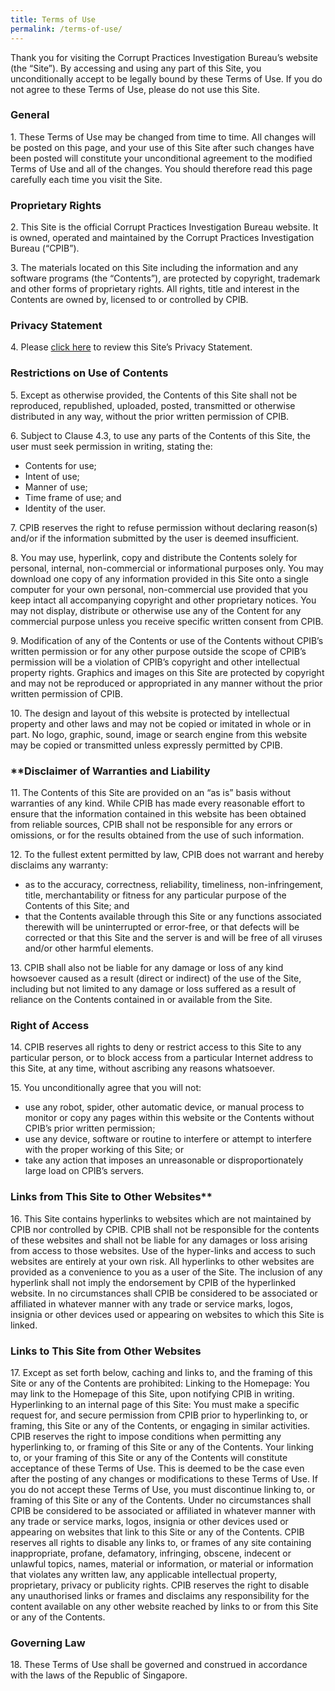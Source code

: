 ```yaml
---
title: Terms of Use
permalink: /terms-of-use/
---
```


Thank you for visiting the Corrupt Practices Investigation Bureau’s website (the “Site”). By accessing and using any part of this Site, you unconditionally accept to be legally bound by these Terms of Use. If you do not agree to these Terms of Use, please do not use this Site.

### **General**

1\. These Terms of Use may be changed from time to time. All changes will be posted on this page, and your use of this Site after such changes have been posted will constitute your unconditional agreement to the modified Terms of Use and all of the changes. You should therefore read this page carefully each time you visit the Site.

### **Proprietary Rights**

2\. This Site is the official Corrupt Practices Investigation Bureau website. It is owned, operated and maintained by the Corrupt Practices Investigation Bureau (“CPIB”).

3\. The materials located on this Site including the information and any software programs (the “Contents”), are protected by copyright, trademark and other forms of proprietary rights. All rights, title and interest in the Contents are owned by, licensed to or controlled by CPIB.

### **Privacy Statement**

4\. Please <a HREF="/privacy">click here</a> to review this Site’s Privacy Statement.

### **Restrictions on Use of Contents**

5\. Except as otherwise provided, the Contents of this Site shall not be reproduced, republished, uploaded, posted, transmitted or otherwise distributed in any way, without the prior written permission of CPIB.

6\. Subject to Clause 4.3, to use any parts of the Contents of this Site, the user must seek permission in writing, stating the:

 * Contents for use;
 * Intent of use;
 * Manner of use;
 * Time frame of use; and
 * Identity of the user.

7\. CPIB reserves the right to refuse permission without declaring reason(s) and/or if the information submitted by the user is deemed insufficient.

8\. You may use, hyperlink, copy and distribute the Contents solely for personal, internal, non-commercial or informational purposes only. You may download one copy of any information provided in this Site onto a single computer for your own personal, non-commercial use provided that you keep intact all accompanying copyright and other proprietary notices. You may not display, distribute or otherwise use any of the Content for any commercial purpose unless you receive specific written consent from CPIB.

9\. Modification of any of the Contents or use of the Contents without CPIB’s written permission or for any other purpose outside the scope of CPIB’s permission will be a violation of CPIB’s copyright and other intellectual property rights. Graphics and images on this Site are protected by copyright and may not be reproduced or appropriated in any manner without the prior written permission of CPIB.

10\. The design and layout of this website is protected by intellectual property and other laws and may not be copied or imitated in whole or in part. No logo, graphic, sound, image or search engine from this website may be copied or transmitted unless expressly permitted by CPIB.

### **Disclaimer of Warranties and Liability

11\. The Contents of this Site are provided on an “as is” basis without warranties of any kind. While CPIB has made every reasonable effort to ensure that the information contained in this website has been obtained from reliable sources, CPIB shall not be responsible for any errors or omissions, or for the results obtained from the use of such information.

12\. To the fullest extent permitted by law, CPIB does not warrant and hereby disclaims any warranty:

 * as to the accuracy, correctness, reliability, timeliness, non-infringement, title, merchantability or fitness for any particular purpose of the Contents of this Site; and
 * that the Contents available through this Site or any functions associated therewith will be uninterrupted or error-free, or that defects will be corrected or that this Site and the server is and will be free of all viruses and/or other harmful elements.

13\. CPIB shall also not be liable for any damage or loss of any kind howsoever caused as a result (direct or indirect) of the use of the Site, including but not limited to any damage or loss suffered as a result of reliance on the Contents contained in or available from the Site.

### **Right of Access**

14\. CPIB reserves all rights to deny or restrict access to this Site to any particular person, or to block access from a particular Internet address to this Site, at any time, without ascribing any reasons whatsoever.

15\. You unconditionally agree that you will not:

 * use any robot, spider, other automatic device, or manual process to monitor or copy any pages within this website or the Contents without CPIB’s prior written permission;
 * use any device, software or routine to interfere or attempt to interfere with the proper working of this Site; or
 * take any action that imposes an unreasonable or disproportionately large load on CPIB’s servers.

### Links from This Site to Other Websites**

16\. This Site contains hyperlinks to websites which are not maintained by CPIB nor controlled by CPIB. CPIB shall not be responsible for the contents of these websites and shall not be liable for any damages or loss arising from access to those websites. Use of the hyper-links and access to such websites are entirely at your own risk. All hyperlinks to other websites are provided as a convenience to you as a user of the Site. The inclusion of any hyperlink shall not imply the endorsement by CPIB of the hyperlinked website. In no circumstances shall CPIB be considered to be associated or affiliated in whatever manner with any trade or service marks, logos, insignia or other devices used or appearing on websites to which this Site is linked.

### **Links to This Site from Other Websites**

17\. Except as set forth below, caching and links to, and the framing of this Site or any of the Contents are prohibited: Linking to the Homepage: You may link to the Homepage of this Site, upon notifying CPIB in writing. Hyperlinking to an internal page of this Site: You must make a specific request for, and secure permission from CPIB prior to hyperlinking to, or framing, this Site or any of the Contents, or engaging in similar activities. CPIB reserves the right to impose conditions when permitting any hyperlinking to, or framing of this Site or any of the Contents. Your linking to, or your framing of this Site or any of the Contents will constitute acceptance of these Terms of Use. This is deemed to be the case even after the posting of any changes or modifications to these Terms of Use. If you do not accept these Terms of Use, you must discontinue linking to, or framing of this Site or any of the Contents. Under no circumstances shall CPIB be considered to be associated or affiliated in whatever manner with any trade or service marks, logos, insignia or other devices used or appearing on websites that link to this Site or any of the Contents. CPIB reserves all rights to disable any links to, or frames of any site containing inappropriate, profane, defamatory, infringing, obscene, indecent or unlawful topics, names, material or information, or material or information that violates any written law, any applicable intellectual property, proprietary, privacy or publicity rights. CPIB reserves the right to disable any unauthorised links or frames and disclaims any responsibility for the content available on any other website reached by links to or from this Site or any of the Contents.

### **Governing Law**

18\. These Terms of Use shall be governed and construed in accordance with the laws of the Republic of Singapore.
